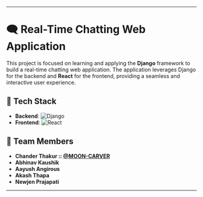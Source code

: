 
---

# 🗨️ Real-Time Chatting Web Application

This project is focused on learning and applying the **Django** framework to build a real-time chatting web application. The application leverages Django for the backend and **React** for the frontend, providing a seamless and interactive user experience.

## 🚀 Tech Stack

- **Backend**: ![Django](https://img.shields.io/badge/Django-092E20?style=for-the-badge&logo=django&logoColor=white)
- **Frontend**: ![React](https://img.shields.io/badge/React-20232A?style=for-the-badge&logo=react&logoColor=61DAFB)

## 👥 Team Members

- **Chander Thakur :: [@MOON-CARVER](https://github.com/MOON-CARVER)**
- **Abhinav Kaushik**
- **Aayush Angirous**
- **Akash Thapa**
- **Newjen Prajapati**

---



